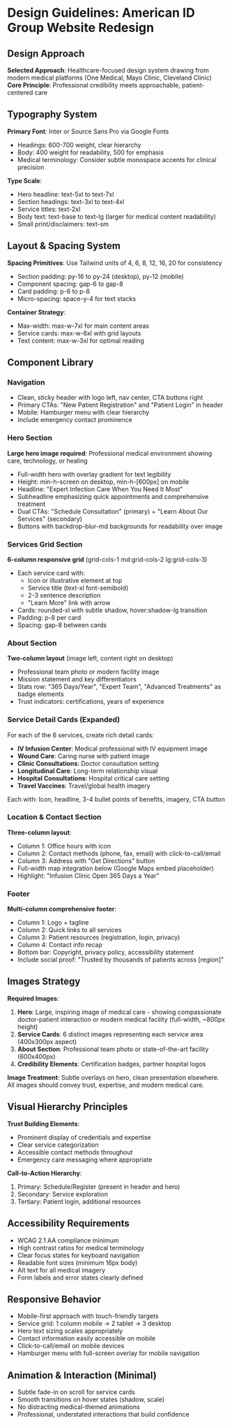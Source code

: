 # Design Guidelines: American ID Group Website Redesign

## Design Approach
**Selected Approach**: Healthcare-focused design system drawing from modern medical platforms (One Medical, Mayo Clinic, Cleveland Clinic)
**Core Principle**: Professional credibility meets approachable, patient-centered care

## Typography System

**Primary Font**: Inter or Source Sans Pro via Google Fonts
- Headings: 600-700 weight, clear hierarchy
- Body: 400 weight for readability, 500 for emphasis
- Medical terminology: Consider subtle monospace accents for clinical precision

**Type Scale**:
- Hero headline: text-5xl to text-7xl
- Section headings: text-3xl to text-4xl
- Service titles: text-2xl
- Body text: text-base to text-lg (larger for medical content readability)
- Small print/disclaimers: text-sm

## Layout & Spacing System

**Spacing Primitives**: Use Tailwind units of 4, 6, 8, 12, 16, 20 for consistency
- Section padding: py-16 to py-24 (desktop), py-12 (mobile)
- Component spacing: gap-6 to gap-8
- Card padding: p-6 to p-8
- Micro-spacing: space-y-4 for text stacks

**Container Strategy**:
- Max-width: max-w-7xl for main content areas
- Service cards: max-w-6xl with grid layouts
- Text content: max-w-3xl for optimal reading

## Component Library

### Navigation
- Clean, sticky header with logo left, nav center, CTA buttons right
- Primary CTAs: "New Patient Registration" and "Patient Login" in header
- Mobile: Hamburger menu with clear hierarchy
- Include emergency contact prominence

### Hero Section
**Large hero image required**: Professional medical environment showing care, technology, or healing
- Full-width hero with overlay gradient for text legibility
- Height: min-h-screen on desktop, min-h-[600px] on mobile
- Headline: "Expert Infection Care When You Need It Most"
- Subheadline emphasizing quick appointments and comprehensive treatment
- Dual CTAs: "Schedule Consultation" (primary) + "Learn About Our Services" (secondary)
- Buttons with backdrop-blur-md backgrounds for readability over image

### Services Grid Section
**6-column responsive grid** (grid-cols-1 md:grid-cols-2 lg:grid-cols-3)
- Each service card with:
  - Icon or illustrative element at top
  - Service title (text-xl font-semibold)
  - 2-3 sentence description
  - "Learn More" link with arrow
- Cards: rounded-xl with subtle shadow, hover:shadow-lg transition
- Padding: p-8 per card
- Spacing: gap-8 between cards

### About Section
**Two-column layout** (image left, content right on desktop)
- Professional team photo or modern facility image
- Mission statement and key differentiators
- Stats row: "365 Days/Year", "Expert Team", "Advanced Treatments" as badge elements
- Trust indicators: certifications, years of experience

### Service Detail Cards (Expanded)
For each of the 6 services, create rich detail cards:
- **IV Infusion Center**: Medical professional with IV equipment image
- **Wound Care**: Caring nurse with patient image
- **Clinic Consultations**: Doctor consultation setting
- **Longitudinal Care**: Long-term relationship visual
- **Hospital Consultations**: Hospital critical care setting
- **Travel Vaccines**: Travel/global health imagery

Each with: Icon, headline, 3-4 bullet points of benefits, imagery, CTA button

### Location & Contact Section
**Three-column layout**:
- Column 1: Office hours with icon
- Column 2: Contact methods (phone, fax, email) with click-to-call/email
- Column 3: Address with "Get Directions" button
- Full-width map integration below (Google Maps embed placeholder)
- Highlight: "Infusion Clinic Open 365 Days a Year"

### Footer
**Multi-column comprehensive footer**:
- Column 1: Logo + tagline
- Column 2: Quick links to all services
- Column 3: Patient resources (registration, login, privacy)
- Column 4: Contact info recap
- Bottom bar: Copyright, privacy policy, accessibility statement
- Include social proof: "Trusted by thousands of patients across [region]"

## Images Strategy

**Required Images**:
1. **Hero**: Large, inspiring image of medical care - showing compassionate doctor-patient interaction or modern medical facility (full-width, ~800px height)
2. **Service Cards**: 6 distinct images representing each service area (400x300px aspect)
3. **About Section**: Professional team photo or state-of-the-art facility (600x400px)
4. **Credibility Elements**: Certification badges, partner hospital logos

**Image Treatment**: Subtle overlays on hero, clean presentation elsewhere. All images should convey trust, expertise, and modern medical care.

## Visual Hierarchy Principles

**Trust Building Elements**:
- Prominent display of credentials and expertise
- Clear service categorization
- Accessible contact methods throughout
- Emergency care messaging where appropriate

**Call-to-Action Hierarchy**:
1. Primary: Schedule/Register (present in header and hero)
2. Secondary: Service exploration
3. Tertiary: Patient login, additional resources

## Accessibility Requirements
- WCAG 2.1 AA compliance minimum
- High contrast ratios for medical terminology
- Clear focus states for keyboard navigation
- Readable font sizes (minimum 16px body)
- Alt text for all medical imagery
- Form labels and error states clearly defined

## Responsive Behavior
- Mobile-first approach with touch-friendly targets
- Service grid: 1 column mobile → 2 tablet → 3 desktop
- Hero text sizing scales appropriately
- Contact information easily accessible on mobile
- Click-to-call/email on mobile devices
- Hamburger menu with full-screen overlay for mobile navigation

## Animation & Interaction (Minimal)
- Subtle fade-in on scroll for service cards
- Smooth transitions on hover states (shadow, scale)
- No distracting medical-themed animations
- Professional, understated interactions that build confidence